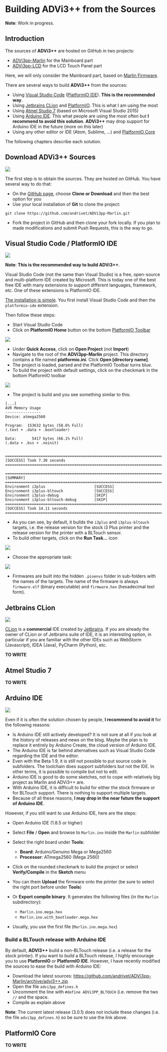 # Building ADVi3++ from the Sources

**Note**: Work in progress.

## Introduction

The sources of **ADVi3++** are hosted on GitHub in two projects:

* [ADVi3pp-Marlin](https://github.com/andrivet/ADVi3pp-Marlin) for the Mainboard part
* [ADVi3pp-LCD](https://github.com/andrivet/ADVi3pp-LCD) for the LCD Touch Panel part

Here, we will only consider the Mainboard part, based on [Marlin Firmware](http://marlinfw.org).

There are several ways to build **ADVi3++** from the sources:

* Using [Visual Studio Code](https://code.visualstudio.com) ([PlatformIO IDE](https://platformio.org/platformio-ide)). **This is the recommended way**.
* Using [Jetbrains CLion](https://www.jetbrains.com/clion/) and [PlatformIO](http://docs.platformio.org/en/latest/ide/clion.html). This is what I am using the most
* Using [Atmel Studio 7](https://www.microchip.com/mplab/avr-support/atmel-studio-7) (based on Microsoft Visual Studio 2015)
* Using [Arduino IDE](https://www.arduino.cc/en/Main/Software). This what people are using the most often but **I recommend to avoid this solution**. **ADVi3++** may drop support for Arduino IDE in the future (more on this later)
* Using any other editor or IDE (Atom, Sublime, ...) and [PlatformIO Core](https://platformio.org)

The following chapters describe each solution.

## Download ADVi3++ Sources

![](https://cdn4.iconfinder.com/data/icons/iconsimple-logotypes/512/github-256.png)

The first step is to obtain the sources. They are hosted on GitHub. You have several way to do that:

* On the [GitHub page](https://github.com/andrivet/ADVi3pp-Marlin), choose **Clone or Download** and then the best option for you
* Use your local installation of **Git** to clone the project:

```
git clone https://github.com/andrivet/ADVi3pp-Marlin.git
```

* Fork the project in GitHub and then clone your fork locally. If you plan to made modifications and submit Push Requests, this is the way to go.

## Visual Studio Code / PlatformIO IDE

![](https://code.visualstudio.com/assets/home/home-screenshot-mac-lg-2x.png)

**Note**: **This is the recommended way to build ADVi3++**.

Visual Studio Code (not the same than Visual Studio) is a free, open-source and multi-platform IDE created by Microsoft. This is today one of the best free IDE with many extensions to support different languages, framework, etc. One of these extensions is PlatformIO IDE.

[The installation is simple](https://platformio.org/get-started/ide?install=vscode). You first install Visual Studio Code and then the `platformio-ide` extension.

Then follow these steps:

* Start Visual Studio Code
* Click on **PlatformIO Home** button on the bottom [PlatformIO Toolbar](http://docs.platformio.org/en/latest/ide/vscode.html#ide-vscode-toolbar)

![](http://docs.platformio.org/en/latest/_images/platformio-ide-vscode-welcome.png)

* Under **Quick Access**, click on **Open Project** (not **Import**)
* Navigate to the root of the **ADVi3pp-Marlin** project. This directory contains a file named **platformio.ini**. Click **Open [directory name]**.
* The project is loaded, parsed and the PlatformIO Toolbar turns blue.
* To build the project with default settings, click on the checkmark in the bottom PlatformIO toolbar

![](assets/platformio-build.png)

* The project is build and you see something similar to this:

```
[...]
AVR Memory Usage
----------------
Device: atmega2560

Program:  153632 bytes (58.6% Full)
(.text + .data + .bootloader)

Data:       5417 bytes (66.1% Full)
(.data + .bss + .noinit)


========================================================================= [SUCCESS] Took 7.30 seconds =========================================================================

================================================================================== [SUMMARY] ==================================================================================
Environment i3plus                      [SUCCESS]
Environment i3plus-bltouch              [SUCCESS]
Environment i3plus-debug                [SKIP]
Environment i3plus-bltouch-debug        [SKIP]
========================================================================= [SUCCESS] Took 14.11 seconds =========================================================================
```

* As you can see, by default, it builds the `i3plus` and `i3plus-bltouch` targets, i.e. the release version for the stock i3 Plus printer and the release version for the printer with a BLTouch sensor.
* To build other targets, click on the **Run Task...** icon

![](assets/platformio-task.png)

* Choose the appropriate task:

![](assets/platformio-tasks.png)

* Firmwares are built into the hidden `.pioenvs` folder in sub-folders with the names of the targets. The name of the firmware is always `firmware.elf` (binary executable) and `firmware.hex` (hexadecimal text form).

## Jetbrains CLion

![](assets/CLion.png)

[CLion](https://www.jetbrains.com/clion/) is a **commercial** IDE created by [Jetbrains](https://www.jetbrains.com). If you are already the owner of CLion or of Jetbrains suite of IDE, it is an interesting option, in particular if you are familiar with the other IDEs such as WebStorm (Javascript), IDEA (Java), PyCharm (Python), etc.

**TO WRITE**

## Atmel Studio 7

**TO WRITE**

## Arduino IDE

![](assets/ArduinoIDE2.png)

Even if it is often the solution chosen by people, **I recommend to avoid it** for the following reasons:

* Is Arduino IDE still actively developed? It is not sure at all if you look at the history of releases and news on the blog. Maybe the plan is to replace it entirely by Arduino Create, the cloud version of Arduino IDE.
* The Arduino IDE is far behind alternatives such as Visual Studio Code regarding the IDE and the editor. 
* Even with the Beta 1.9, it is still not possible to put source code in subfolders. The toolchain does support subfolders but not the IDE. In other terms, it is possible to compile but not to edit.
* Arduino IDE is good to do some sketches, not to cope with relatively big project as Marlin and ADVi3++ are.
* With Arduino IDE, it is difficult to build for either the stock firmware or for BLTouch support. There is nothing to support multiple targets.
* Because of all these reasons, **I may drop in the near future the support of Arduino IDE**.

However, if you still want to use Arduino IDE, here are the steps:

* Open Arduino IDE (1.8.5 or higher)
* Select **File** / **Open** and browse to `Marlin.ino` inside the `Marlin` subfolder
* Select the right board under **Tools**:
  - **Board**: Arduino/Genuino Mega or Mega2560
  - **Processor**: ATmega2560 (Mega 2560)
* Click on the rounded checkmark to build the project or select **Verify/Compile** in the **Sketch** menu
* You can them **Upload** the firmware onto the printer (be sure to select the right port before under **Tools**)
* Or **Export compile binary**. It generates the following files (in the `Marlin` subdirectory):
    - `Marlin.ino.mega.hex`
    - `Marlin.ino.with_bootloader.mega.hex`

* Usually, you use the first file (`Marlin.ino.mega.hex`)

### Build a BLTouch release with Arduino IDE

By default, **ADVI3++** build a non-BLTouch release (i.e. a release for the stock printer). If you want to build a BLTouch release, I highly encourage you to use **PlatformIO** or **PlatformIO IDE**. However, I have recently modified the sources to ease the build with Arduino IDE:

* Download the latest sources: https://github.com/andrivet/ADVi3pp-Marlin/archive/advi3++.zip
* Open the file `advi3pp_defines.h`
* Uncomment the line with `#define ADVi3PP_BLTOUCH` (i.e. remove the two `//` and the space.
* Compile as explain above

**Note**: The current latest release (3.0.1) does not include these changes (i.e. the file `advi3pp_defines.h`) so be sure to use the link above.

## PlatformIO Core

**TO WRITE**



